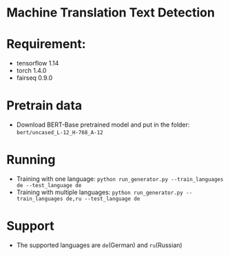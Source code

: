 # Machine Translation Text Detection

# Requirement:
- tensorflow 1.14
- torch 1.4.0
- fairseq 0.9.0

# Pretrain data
- Download BERT-Base pretrained model and put in the folder: `bert/uncased_L-12_H-768_A-12`

# Running 
- Training with one language: 
`python run_generator.py --train_languages de --test_language de`
- Training with multiple languages: 
`python run_generator.py --train_languages de,ru --test_language de`
# Support
- The supported languages are `de`(German) and `ru`(Russian)

